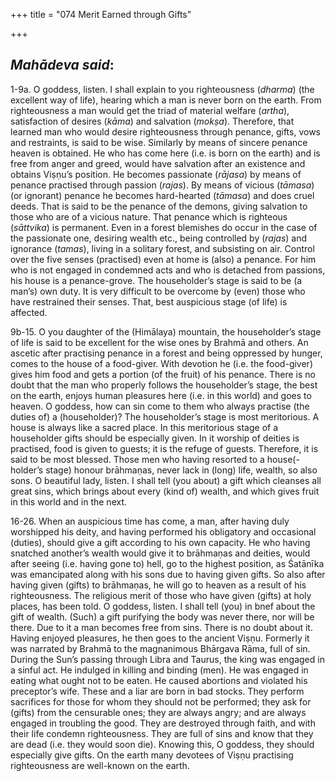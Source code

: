 +++
title = "074 Merit Earned through Gifts"

+++
 

## *Mahādeva said*:

1-9a. O goddess, listen. I shall explain to you righteousness (*dharma*) (the excellent way of life), hearing which a man is never born on the earth. From righteousness a man would get the triad of material welfare (*artha*), satisfaction of desires (*kāma*) and salvation (*mokṣa*). Therefore, that learned man who would desire righteousness through penance, gifts, vows and restraints, is said to be wise. Similarly by means of sincere penance heaven is obtained. He who has come here (i.e. is born on the earth) and is free from anger and greed, would have salvation after an existence and obtains Viṣṇu’s position. He becomes passionate (*rājasa*) by means of penance practised through passion (*rajas*). By means of vicious (*tāmasa*) (or ignorant) penance he becomes hard-hearted (*tāmasa*) and does cruel deeds. That is said to be the penance of the demons, giving salvation to those who are of a vicious nature. That penance which is righteous (*sāttvika*) is permanent. Even in a forest blemishes do occur in the case of the passionate one, desiring wealth etc., being controlled by (*rajas*) and ignorance (*tamas*), living in a solitary forest, and subsisting on air. Control over the five senses (practised) even at home is (also) a penance. For him who is not engaged in condemned acts and who is detached from passions, his house is a penance-grove. The householder’s stage is said to be (a man’s) own duty. It is very difficult to be overcome by (even) those who have restrained their senses. That, best auspicious stage (of life) is affected.

9b-15. O you daughter of the (Himālaya) mountain, the householder’s stage of life is said to be excellent for the wise ones by Brahmā and others. An ascetic after practising penance in a forest and being oppressed by hunger, comes to the house of a food-giver. With devotion he (i.e. the food-giver) gives him food and gets a portion (of the fruit) of his penance. There is no doubt that the man who properly follows the householder’s stage, the best on the earth, enjoys human pleasures here (i.e. in this world) and goes to heaven. O goddess, how can sin come to them who always practise (the duties of) a (householder)? The householder’s stage is most meritorious. A house is always like a sacred place. In this meritorious stage of a householder gifts should be especially given. In it worship of deities is practised, food is given to guests; it is the refuge of guests. Therefore, it is said to be most blessed. Those men who having resorted to a house(-holder’s stage) honour brāhmaṇas, never lack in (long) life, wealth, so also sons. O beautiful lady, listen. I shall tell (you about) a gift which cleanses all great sins, which brings about every (kind of) wealth, and which gives fruit in this world and in the next.

16-26. When an auspicious time has come, a man, after having duly worshipped his deity, and having performed his obligatory and occasional (duties), should give a gift according to his own capacity. He who having snatched another’s wealth would give it to brāhmaṇas and deities, would after seeing (i.e. having gone to) hell, go to the highest position, as Śatānīka was emancipated along with his sons due to having given gifts. So also after having given (gifts) to brāhmaṇas, he will go to heaven as a result of his righteousness. The religious merit of those who have given (gifts) at holy places, has been told. O goddess, listen. I shall tell (you) in bnef about the gift of wealth. (Such) a gift purifying the body was never there, nor will be there. Due to it a man becomes free from sins. There is no doubt about it. Having enjoyed pleasures, he then goes to the ancient Viṣṇu. Formerly it was narrated by Brahmā to the magnanimous Bhārgava Rāma, full of sin. During the Sun’s passing through Libra and Taurus, the king was engaged in a sinful act. He indulged in killing and binding (men). He was engaged in eating what ought not to be eaten. He caused abortions and violated his preceptor’s wife. These and a liar are born in bad stocks. They perform sacrifices for those for whom they should not be performed; they ask for (gifts) from the censurable ones; they are always angry; and are always engaged in troubling the good. They are destroyed through faith, and with their life condemn righteousness. They are full of sins and know that they are dead (i.e. they would soon die). Knowing this, O goddess, they should especially give gifts. On the earth many devotees of Viṣṇu practising righteousness are well-known on the earth.


